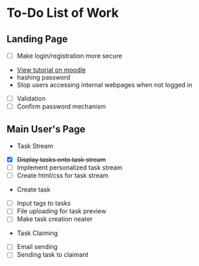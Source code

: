 # To-Do List of Work

## Landing Page

- [ ] Make login/registration more secure <br>
* [View tutorial on moodle](http://moodle2.csis.ul.ie) <br>
* hashing password<br>
* Stop users accessing internal webpages when not logged in<br>
- [ ] Validation
- [ ] Confirm password mechanism

## Main User's Page
* Task Stream
- [X] ~~Display tasks onto task stream~~
- [ ] Implement personalized task stream
- [ ] Create html/css for task stream
* Create task
- [ ] Input tags to tasks
- [ ] File uploading for task preview
- [ ] Make task creation neater
* Task Claiming
- [ ] Email sending
- [ ] Sending task to claimant
